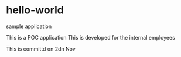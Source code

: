 # hello-world
sample application 

This is a POC application
This is developed for the internal employees 


This is committd on 2dn Nov
